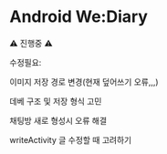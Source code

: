 # Android We:Diary
:warning: 진행중 :warning:

수정필요: 

이미지 저장 경로 변경(현재 덮어쓰기 오류,,,)

데베 구조 및 저장 형식 고민

채팅방 새로 형성시 오류 해결

writeActivity 글 수정할 때 고려하기 
